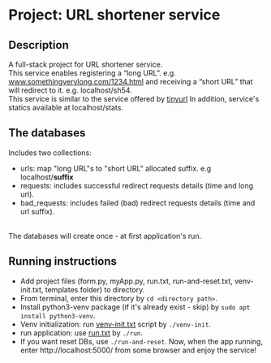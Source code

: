 
# Project: URL shortener service

## Description
A full-stack project for URL shortener service.<br />
This service enables registering a “long URL”. e.g. www.somethingverylong.com/1234.html and receiving a “short URL” that will
redirect to it. e.g. localhost/sh54. <br />
This service is similar to the service offered by [tinyurl](https://tinyurl.com/) 
In addition, service's statics available at localhost/stats.


## The databases
Includes two collections:
+ urls: map "long URL"s to "short  URL" allocated suffix. e.g localhost/**suffix** 
+ requests: includes successful redirect requests details (time and long url). 
+ bad_requests: includes failed (bad) redirect requests details (time and url suffix). 
<br />
The databases will create once - at first application's run. 


## Running instructions
+ Add project files (form.py, myApp.py, run.txt, run-and-reset.txt, venv-init.txt, templates folder) to directory.
+ From terminal, enter this directory by `cd <directory path>`.
+ Install python3-venv package (if it's already exist - skip) by `sudo apt install python3-venv`.
+ Venv initialization: run [venv-init.txt](https://github.com/lmiz100/URL-shortening/blob/master/venv-init) script by `./venv-init`.
+ run application: use [run.txt](https://github.com/lmiz100/URL-shortening/blob/master/run) by `./run`.
+ If you want reset DBs, use `./run-and-reset`.
Now, when the app running, enter http://localhost:5000/ from some browser and enjoy the service!


